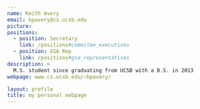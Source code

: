 ```yaml
---
name: Keith Avery
email: kpavery@cs.ucsb.edu
picture:
positions:
  - position: Secretary
    link: /positions#commitee_executives
  - position: GSA Rep
    link: /positions#gsa_representatives
description: >
  M.S. student since graduating from UCSB with a B.S. in 2013
webpage: www.cs.ucsb.edu/~kpavery/

layout: profile
title: my personal webpage
---
```

